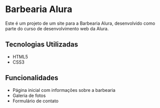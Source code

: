 # Barbearia Alura

Este é um projeto de um site para a Barbearia Alura, desenvolvido como parte do curso de desenvolvimento web da Alura.

## Tecnologias Utilizadas

- HTML5
- CSS3

## Funcionalidades

- Página inicial com informações sobre a barbearia
- Galeria de fotos
- Formulário de contato

